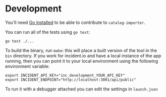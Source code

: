 # Development

You'll need [Go installed][go] to be able to contribute to `catalog-importer`.

You can run all of the tests using `go test`:

```
go test ./...
```

To build the binary, run `make`: this will place a built version of the tool in
the `bin` directory. If you work for incident.io and have a local instance of
the app running, then you can point it to your local environment using the
following environment variable:

```
export INCIDENT_API_KEY="inc_development_YOUR_API_KEY"
export INCIDENT_ENDPOINT="http://localhost:3001/api/public"
```

To run it with a debugger attached you can edit the settings in `launch.json`

[go]: https://go.dev/doc/install
